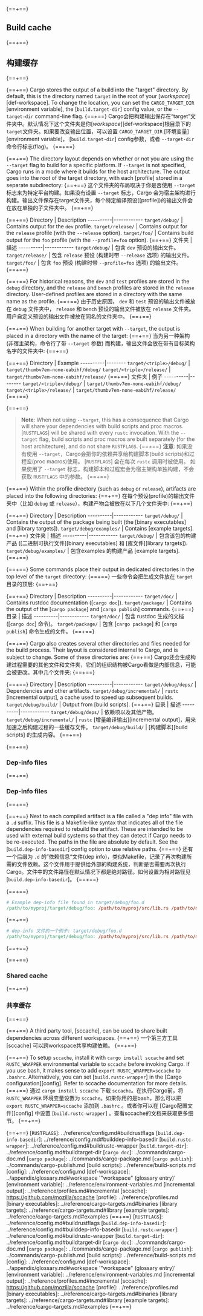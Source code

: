 {==+==}
## Build cache
{==+==}
## 构建缓存
{==+==}

{==+==}
Cargo stores the output of a build into the "target" directory. By default,
this is the directory named `target` in the root of your
[*workspace*][def-workspace]. To change the location, you can set the
`CARGO_TARGET_DIR` [environment variable], the [`build.target-dir`] config
value, or the `--target-dir` command-line flag.
{==+==}
Cargo会把构建输出保存在“target”文件夹中。默认情况下这个文件夹是你[*workspace*][def-workspace]根目录下的 `target`文件夹。如果要改变输出位置，可以设置 `CARGO_TARGET_DIR` [环境变量][environment variable]， [`build.target-dir`] config参数，或者 `--target-dir` 命令行标志(flag)。
{==+==}

{==+==}
The directory layout depends on whether or not you are using the `--target`
flag to build for a specific platform. If `--target` is not specified, Cargo
runs in a mode where it builds for the host architecture. The output goes into
the root of the target directory, with each [profile] stored in a separate
subdirectory:
{==+==}
这个文件夹的布局取决于你是否使用 `--target` 标志来为特定平台构建。如果没有设置 `--target` 标志，Cargo 会为宿主架构进行构建。输出文件保存在target文件夹，每个特定编译预设([profile])的输出文件会在放在单独的子文件夹中。
{==+==}

{==+==}
Directory | Description
----------|------------
<code style="white-space: nowrap">target/debug/</code> | Contains output for the `dev` profile.
<code style="white-space: nowrap">target/release/</code> | Contains output for the `release` profile (with the `--release` option).
<code style="white-space: nowrap">target/foo/</code> | Contains build output for the `foo` profile (with the `--profile=foo` option).
{==+==}
文件夹 | 描述
----------|------------
<code style="white-space: nowrap">target/debug/</code> | 包含 `dev` 预设的输出文件。
<code style="white-space: nowrap">target/release/</code> | 包含 `release` 预设 (构建时带 `--release` 选项) 的输出文件。
<code style="white-space: nowrap">target/foo/</code> | 包含 `foo` 预设 (构建时带 `--profile=foo` 选项) 的输出文件。
{==+==}

{==+==}
For historical reasons, the `dev` and `test` profiles are stored in the
`debug` directory, and the `release` and `bench` profiles are stored in the
`release` directory. User-defined profiles are stored in a directory with the
same name as the profile.
{==+==}
由于历史原因， `dev` 和 `test` 预设的输出文件被放在 `debug` 文件夹中， `release` 和 `bench` 预设的输出文件被放在 `release` 文件夹。用户自定义预设的输出文件被放在同名的文件夹中。
{==+==}

{==+==}
When building for another target with `--target`, the output is placed in a
directory with the name of the target:
{==+==}
当为另一种架构 (非宿主架构，命令行了带 `--target` 参数) 而构建，输出文件会放在带有目标架构名字的文件夹中:
{==+==}

{==+==}
Directory | Example
----------|--------
<code style="white-space: nowrap">target/&lt;triple&gt;/debug/</code> | <code style="white-space: nowrap">target/thumbv7em-none-eabihf/debug/</code>
<code style="white-space: nowrap">target/&lt;triple&gt;/release/</code> | <code style="white-space: nowrap">target/thumbv7em-none-eabihf/release/</code>
{==+==}
文件夹 | 例子
----------|--------
<code style="white-space: nowrap">target/&lt;triple&gt;/debug/</code> | <code style="white-space: nowrap">target/thumbv7em-none-eabihf/debug/</code>
<code style="white-space: nowrap">target/&lt;triple&gt;/release/</code> | <code style="white-space: nowrap">target/thumbv7em-none-eabihf/release/</code>
{==+==}

{==+==}
> **Note**: When not using `--target`, this has a consequence that Cargo will
> share your dependencies with build scripts and proc macros. [`RUSTFLAGS`]
> will be shared with every `rustc` invocation. With the `--target` flag,
> build scripts and proc macros are built separately (for the host
> architecture), and do not share `RUSTFLAGS`.
{==+==}
> **注意**: 如果没有使用 `--target`，Cargo会把你的依赖共享给构建脚本(build scripts)和过程宏(proc macros)使用。
> [`RUSTFLAGS`] 会在每次 `rustc` 调用时被使用。
> 如果使用了 `--target` 标志，构建脚本和过程宏会为宿主架构单独构建，不会获取 `RUSTFLAGS` 中的参数。
{==+==}

{==+==}
Within the profile directory (such as `debug` or `release`), artifacts are
placed into the following directories:
{==+==}
在每个预设(profile)的输出文件夹中（比如 `debug` 或 `release`），构建产物会被放在以下几个文件夹中:
{==+==}

{==+==}
Directory | Description
----------|------------
<code style="white-space: nowrap">target/debug/</code> | Contains the output of the package being built (the [binary executables] and [library targets]).
<code style="white-space: nowrap">target/debug/examples/</code> | Contains [example targets].
{==+==}
文件夹 | 描述
----------|------------
<code style="white-space: nowrap">target/debug/</code> | 包含该包的构建产品 ([二进制可执行文件][binary executables] 和 [库文件][library targets]).
<code style="white-space: nowrap">target/debug/examples/</code> | 包含examples 的构建产品 [example targets].
{==+==}

{==+==}
Some commands place their output in dedicated directories in the top level of
the `target` directory:
{==+==}
一些命令会把生成文件放在 `target`目录的顶层:
{==+==}

{==+==}
Directory | Description
----------|------------
<code style="white-space: nowrap">target/doc/</code> | Contains rustdoc documentation ([`cargo doc`]).
<code style="white-space: nowrap">target/package/</code> | Contains the output of the [`cargo package`] and [`cargo publish`] commands.
{==+==}
目录 | 描述
----------|------------
<code style="white-space: nowrap">target/doc/</code> | 包含 rustdoc 生成的文档 ([`cargo doc`] 命令)。
<code style="white-space: nowrap">target/package/</code> | 包含 [`cargo package`] 和 [`cargo publish`] 命令生成的文件。
{==+==}

{==+==}
Cargo also creates several other directories and files needed for the build
process. Their layout is considered internal to Cargo, and is subject to
change. Some of these directories are:
{==+==}
Cargo还会生成构建过程需要的其他文件和文件夹，它们的组织结构被Cargo看做是内部信息，可能会被更改。其中几个文件夹:
{==+==}

{==+==}
Directory | Description
----------|------------
<code style="white-space: nowrap">target/debug/deps/</code> | Dependencies and other artifacts.
<code style="white-space: nowrap">target/debug/incremental/</code> | `rustc` [incremental output], a cache used to speed up subsequent builds.
<code style="white-space: nowrap">target/debug/build/</code> | Output from [build scripts].
{==+==}
目录 | 描述
----------|------------
<code style="white-space: nowrap">target/debug/deps/</code> | 依赖项以及其他产物。
<code style="white-space: nowrap">target/debug/incremental/</code> | `rustc` [增量编译输出][incremental output]，用来加速之后构建过程的一些缓存文件。
<code style="white-space: nowrap">target/debug/build/</code> |  [构建脚本][build scripts] 的生成内容。
{==+==}

{==+==}
### Dep-info files
{==+==}
### Dep-info files
{==+==}

{==+==}
Next to each compiled artifact is a file called a "dep info" file with a `.d`
suffix. This file is a Makefile-like syntax that indicates all of the file
dependencies required to rebuild the artifact. These are intended to be used
with external build systems so that they can detect if Cargo needs to be
re-executed. The paths in the file are absolute by default. See the
[`build.dep-info-basedir`] config option to use relative paths.
{==+==}
还有一个后缀为 `.d` 的”依赖信息“文件(dep info)，类似Makefile，记录了再次构建所需的文件依赖。这个文件用于提供给外部的构建系统，判断是否需要再次执行Cargo。文件中的文件路径在默认情况下都是绝对路径。如何设置为相对路径见 [`build.dep-info-basedir`]。
{==+==}

{==+==}
```Makefile
# Example dep-info file found in target/debug/foo.d
/path/to/myproj/target/debug/foo: /path/to/myproj/src/lib.rs /path/to/myproj/src/main.rs
```
{==+==}
```Makefile
# dep-info 文件的一个例子: target/debug/foo.d
/path/to/myproj/target/debug/foo: /path/to/myproj/src/lib.rs /path/to/myproj/src/main.rs
```
{==+==}

{==+==}
### Shared cache
{==+==}
### 共享缓存
{==+==}

{==+==}
A third party tool, [sccache], can be used to share built dependencies across
different workspaces.
{==+==}
一个第三方工具 [sccache] 可以跨workspace共享构建依赖。
{==+==}

{==+==}
To setup `sccache`, install it with `cargo install sccache` and set
`RUSTC_WRAPPER` environmental variable to `sccache` before invoking Cargo. If
you use bash, it makes sense to add `export RUSTC_WRAPPER=sccache` to
`.bashrc`. Alternatively, you can set [`build.rustc-wrapper`] in the [Cargo
configuration][config]. Refer to sccache documentation for more details.
{==+==}
通过 `cargo install sccache` 下载 `sccache`。在执行Cargo前，将 `RUSTC_WRAPPER` 环境变量设置为 `sccache`。如果你用的是bash，那么可以把`export RUSTC_WRAPPER=sccache` 添加到 `.bashrc` 。或者你可以在 [Cargo配置文件][config] 中设置 [`build.rustc-wrapper`] 。查看sccache的文档来获取更多细节。
{==+==}

{==+==}
[`RUSTFLAGS`]: ../reference/config.md#buildrustflags
[`build.dep-info-basedir`]: ../reference/config.md#builddep-info-basedir
[`build.rustc-wrapper`]: ../reference/config.md#buildrustc-wrapper
[`build.target-dir`]: ../reference/config.md#buildtarget-dir
[`cargo doc`]: ../commands/cargo-doc.md
[`cargo package`]: ../commands/cargo-package.md
[`cargo publish`]: ../commands/cargo-publish.md
[build scripts]: ../reference/build-scripts.md
[config]: ../reference/config.md
[def-workspace]:  ../appendix/glossary.md#workspace  '"workspace" (glossary entry)'
[environment variable]: ../reference/environment-variables.md
[incremental output]: ../reference/profiles.md#incremental
[sccache]: https://github.com/mozilla/sccache
[profile]: ../reference/profiles.md
[binary executables]: ../reference/cargo-targets.md#binaries
[library targets]: ../reference/cargo-targets.md#library
[example targets]: ../reference/cargo-targets.md#examples
{==+==}
[`RUSTFLAGS`]: ../reference/config.md#buildrustflags
[`build.dep-info-basedir`]: ../reference/config.md#builddep-info-basedir
[`build.rustc-wrapper`]: ../reference/config.md#buildrustc-wrapper
[`build.target-dir`]: ../reference/config.md#buildtarget-dir
[`cargo doc`]: ../commands/cargo-doc.md
[`cargo package`]: ../commands/cargo-package.md
[`cargo publish`]: ../commands/cargo-publish.md
[build scripts]: ../reference/build-scripts.md
[config]: ../reference/config.md
[def-workspace]:  ../appendix/glossary.md#workspace  '"workspace" (glossary entry)'
[environment variable]: ../reference/environment-variables.md
[incremental output]: ../reference/profiles.md#incremental
[sccache]: https://github.com/mozilla/sccache
[profile]: ../reference/profiles.md
[binary executables]: ../reference/cargo-targets.md#binaries
[library targets]: ../reference/cargo-targets.md#library
[example targets]: ../reference/cargo-targets.md#examples
{==+==}
